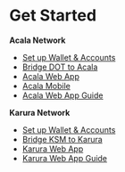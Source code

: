 # Get Started

**Acala Network**

* [Set up Wallet & Accounts](acala-network/acala-account/)
* [Bridge DOT to Acala](acala-network/acalas-dot-bridge.md)
* [Acala Web App](https://apps.acala.network)
* [Acala Mobile](https://polkawallet.io)
* [Acala Web App Guide](https://guide.acalaapps.wiki)

**Karura Network**

* [Set up Wallet & Accounts](acala-network/acala-account/)
* [Bridge KSM to Karura](get-started/inter-kusama-transfer.md)
* [Karura Web App](https://apps.karura.network)
* [Karura Web App Guide](https://wiki.karura.app)
